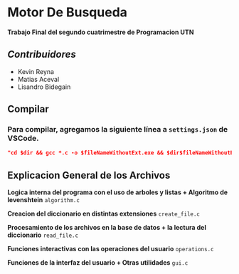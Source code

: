 
# Motor De Busqueda

**Trabajo Final del segundo cuatrimestre de Programacion UTN**

## _Contribuidores_
* Kevin Reyna
* Matias Aceval 
* Lisandro Bidegain

## Compilar

### Para compilar, agregamos la siguiente línea a `settings.json` de VSCode.
```json
"cd $dir && gcc *.c -o $fileNameWithoutExt.exe && $dir$fileNameWithoutExt.exe"
```

## Explicacion General de los Archivos 

**Logica interna del programa con el uso de arboles y listas + Algoritmo de levenshtein** 
```algorithm.c```

**Creacion del diccionario en distintas extensiones** 
```create_file.c```

**Procesamiento de los archivos en la base de datos + la lectura del diccionario** 
```read_file.c```

**Funciones interactivas con las operaciones del usuario** 
```operations.c```

**Funciones de la interfaz del usuario + Otras utilidades** 
```gui.c```
